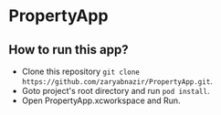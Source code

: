 # PropertyApp

## How to run this app?

- Clone this repository `git clone https://github.com/zaryabnazir/PropertyApp.git`.
- Goto project's root directory and run `pod install`.
- Open PropertyApp.xcworkspace and Run.
